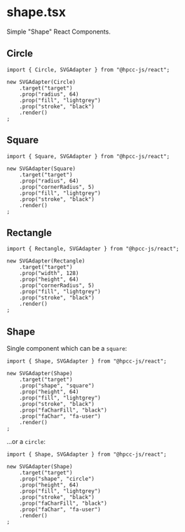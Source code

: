 # shape.tsx

Simple "Shape" React Components.

## Circle

```sample-code
import { Circle, SVGAdapter } from "@hpcc-js/react";

new SVGAdapter(Circle)
    .target("target")
    .prop("radius", 64)
    .prop("fill", "lightgrey")
    .prop("stroke", "black")
    .render()
;
```

## Square

```sample-code
import { Square, SVGAdapter } from "@hpcc-js/react";

new SVGAdapter(Square)
    .target("target")
    .prop("radius", 64)
    .prop("cornerRadius", 5)
    .prop("fill", "lightgrey")
    .prop("stroke", "black")
    .render()
;
```

## Rectangle

```sample-code
import { Rectangle, SVGAdapter } from "@hpcc-js/react";

new SVGAdapter(Rectangle)
    .target("target")
    .prop("width", 128)
    .prop("height", 64)
    .prop("cornerRadius", 5)
    .prop("fill", "lightgrey")
    .prop("stroke", "black")
    .render()
;
```

## Shape

Single component which can be a `square`:

```sample-code
import { Shape, SVGAdapter } from "@hpcc-js/react";

new SVGAdapter(Shape)
    .target("target")
    .prop("shape", "square")
    .prop("height", 64)
    .prop("fill", "lightgrey")
    .prop("stroke", "black")
    .prop("faCharFill", "black")
    .prop("faChar", "fa-user")
    .render()
;
```

...or a `circle`:

```sample-code
import { Shape, SVGAdapter } from "@hpcc-js/react";

new SVGAdapter(Shape)
    .target("target")
    .prop("shape", "circle")
    .prop("height", 64)
    .prop("fill", "lightgrey")
    .prop("stroke", "black")
    .prop("faCharFill", "black")
    .prop("faChar", "fa-user")
    .render()
;
```
